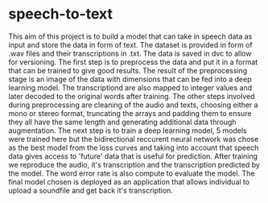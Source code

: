 # speech-to-text
This aim of this project is to build a model that can take in speech data as input and store the data in form of text. The dataset is provided in form of .wav files and their transcriptions in .txt. The data is saved in dvc to allow for versioning.
The first step is to preprocess the data and put it in a format that can be trained to give good results. The result of the preprocessing stage is an image of the data with dimensions that can be fed into a deep learning model. The transcriptiond are also mapped to integer values and later decoded to the original words after training. The other steps involved during preprocessing are cleaning of the audio and texts, choosing either a mono or stereo format, truncating the arrays and padding them to ensure they all have the same length and generating additional data through augmentation.
The next step is to train a deep learning model, 5 models were trained here but the bidirectional reccurent neural network was chose as the best model from the loss curves and taking into account that speech data gives access to 'future' data that is useful for prediction. After training we reproduce the audio, it's transcription and the transcription predicted by the model. The word error rate is also compute to evaluate the model. 
The final model chosen is deployed as an application that allows individual to upload a soundfile and get back it's transcription.
